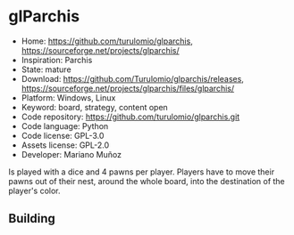 # glParchis

- Home: https://github.com/turulomio/glparchis, https://sourceforge.net/projects/glparchis/
- Inspiration: Parchis
- State: mature
- Download: https://github.com/Turulomio/glparchis/releases, https://sourceforge.net/projects/glparchis/files/glparchis/
- Platform: Windows, Linux
- Keyword: board, strategy, content open
- Code repository: https://github.com/turulomio/glparchis.git
- Code language: Python
- Code license: GPL-3.0
- Assets license: GPL-2.0
- Developer: Mariano Muñoz

Is played with a dice and 4 pawns per player. Players have to move their pawns out of their nest, around the whole board, into the destination of the player's color.

## Building
